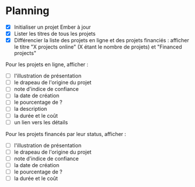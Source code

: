 # Planning

- [x] Initialiser un projet Ember à jour
- [x] Lister les titres de tous les projets
- [x] Différencier la liste des projets en ligne et des projets financiés : afficher le titre "X projects online" (X étant le nombre de projets) et "Financed projects"

Pour les projets en ligne, afficher :
- [ ] l'illustration de présentation
- [ ] le drapeau de l'origine du projet
- [ ] note d'indice de confiance
- [ ] la date de création
- [ ] le pourcentage de ?
- [ ] la description
- [ ] la durée et le coût
- [ ] un lien vers les détails

Pour les projets financés par leur status, afficher :
- [ ] l'illustration de présentation
- [ ] le drapeau de l'origine du projet
- [ ] note d'indice de confiance
- [ ] la date de création
- [ ] le pourcentage de ?
- [ ] la durée et le coût
